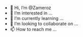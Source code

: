 - 👋 Hi, I’m @Zameroz
- 👀 I’m interested in ...
- 🌱 I’m currently learning ...
- 💞️ I’m looking to collaborate on ...
- 📫 How to reach me ...

<!---
Zameroz/Zameroz is a ✨ special ✨ repository because its `README.md` (this file) appears on your GitHub profile.
You can click the Preview link to take a look at your changes.
--->
